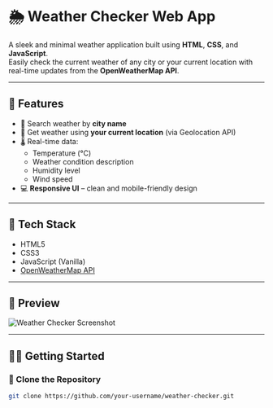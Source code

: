 # 🌦️ Weather Checker Web App

A sleek and minimal weather application built using **HTML**, **CSS**, and **JavaScript**.  
Easily check the current weather of any city or your current location with real-time updates from the **OpenWeatherMap API**.

---

## 🚀 Features

- 🔎 Search weather by **city name**
- 📍 Get weather using **your current location** (via Geolocation API)
- 🌡️ Real-time data:
  - Temperature (°C)
  - Weather condition description
  - Humidity level
  - Wind speed
- 💻 **Responsive UI** – clean and mobile-friendly design

---

## 🧰 Tech Stack

- HTML5
- CSS3
- JavaScript (Vanilla)
- [OpenWeatherMap API](https://openweathermap.org/api)

---

## 📸 Preview

![Weather Checker Screenshot](screenshot.png)

---

## 🧑‍💻 Getting Started

### 🔗 Clone the Repository

```bash
git clone https://github.com/your-username/weather-checker.git
